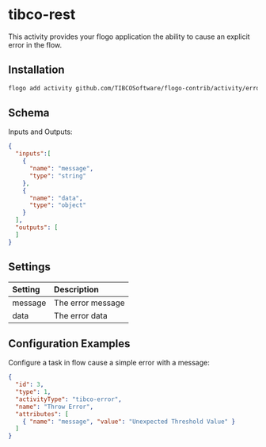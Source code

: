 # tibco-rest
This activity provides your flogo application the ability to cause an explicit error in the flow.


## Installation

```bash
flogo add activity github.com/TIBCOSoftware/flogo-contrib/activity/error
```

## Schema
Inputs and Outputs:

```json
{
  "inputs":[
    {
      "name": "message",
      "type": "string"
    },
    {
      "name": "data",
      "type": "object"
    }
  ],
  "outputs": [
  ]
}
```
## Settings
| Setting     | Description    |
|:------------|:---------------|
| message     | The error message |         
| data        | The error data |

## Configuration Examples

Configure a task in flow cause a simple error with a message:

```json
{
  "id": 3,
  "type": 1,
  "activityType": "tibco-error",
  "name": "Throw Error",
  "attributes": [
    { "name": "message", "value": "Unexpected Threshold Value" }
  ]
}
```
